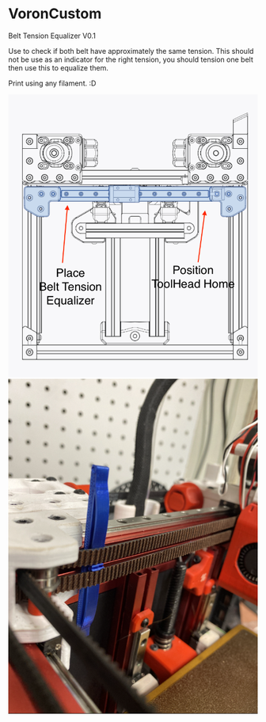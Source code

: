 # VoronCustom
Belt Tension Equalizer V0.1

Use to check if both belt have approximately the same tension.
This should not be use as an indicator for the right tension, you should tension one belt then use this to equalize them.

Print using any filament.  :D

![](images/BeltTensionEqualizer.png)
![](images/BeltTensionEqualizerInstalled.png)
